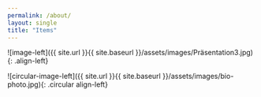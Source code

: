 ```yaml
---
permalink: /about/
layout: single
title: "Items"
---
```

![image-left]({{ site.url }}{{ site.baseurl }}/assets/images/Präsentation3.jpg){: .align-left}

![circular-image-left]({{ site.url }}{{ site.baseurl }}/assets/images/bio-photo.jpg){: .circular align-left}
